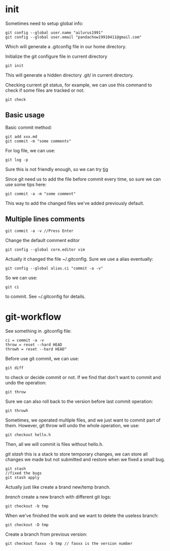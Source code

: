 # init

Sometimes need to setup global info:

    git config --global user.name "ailurus1991"
    git config --global user.email "pandachow19910411@gmail.com"

Which will generate a .gitconfig file in our home directory.

Initialize the git configure file in current directory

    git init

This will generate a hidden directory .git/ in current directory.

Checking current git status, for example, we can use this command to check if some files are tracked or not.

    git check

## Basic usage

Basic commit method:

    git add xxx.md
    git commit -m "some comments"

For log file, we can use:

    git log -p

Sure this is not friendly enough, so we can try [tig](https://github.com/jonas/tig)

Since git need us to add the file before commit every time, so sure we can use some tips here:

    git commit -a -m "some comment"

This way to add the changed files we've added previously default.

## Multiple lines comments

    git commit -a -v //Press Enter

Change the default comment editor

    git config --global core.editor vim

Actually it changed the file ~/.gitconfig. Sure we use a alias eventually:

    git config --global alias.ci "commit -a -v"

So we can use:

    git ci

to commit. See ~/.gitconfig for details.

# git-workflow

See something in .gitconfig file:

    ci = commit -a -v
    throw = reset --hard HEAD
    throwh = reset --hard HEAD^

Before use git commit, we can use:

    git diff

to check or decide commit or not. If we find that don't want to commit and undo the operation:

    git throw

Sure we can also roll back to the version before last commit operation:

    git throwh

Sometimes, we operated multiple files, and we just want to commit part of them. However, git throw will undo the whole operation, we use:

    git checkout hello.h

Then, all we will commit is files without hello.h.

*git stash*
this is a stack to store temporary changes, we can store all changes we made but not submitted and restore when we fixed a small bug.

    git stash
    //fixed the bugs
    git stash apply

Actually just like create a brand new/temp branch.

*branch*
create a new branch with different git logs:

    git checkout -b tmp

When we've finished the work and we want to delete the useless branch:

    git checkout -D tmp

Create a branch from previous version:

    git checkout faxxx -b tmp // faxxx is the version number

